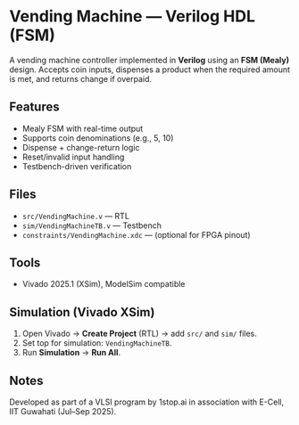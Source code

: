 # Vending Machine — Verilog HDL (FSM)

A vending machine controller implemented in **Verilog** using an **FSM (Mealy)** design. Accepts coin inputs, dispenses a product when the required amount is met, and returns change if overpaid.

## Features
- Mealy FSM with real-time output
- Supports coin denominations (e.g., 5, 10)
- Dispense + change-return logic
- Reset/invalid input handling
- Testbench-driven verification

## Files
- `src/VendingMachine.v` — RTL
- `sim/VendingMachineTB.v` — Testbench
- `constraints/VendingMachine.xdc` — (optional for FPGA pinout)

## Tools
- Vivado 2025.1 (XSim), ModelSim compatible

## Simulation (Vivado XSim)
1. Open Vivado → **Create Project** (RTL) → add `src/` and `sim/` files.
2. Set top for simulation: `VendingMachineTB`.
3. Run **Simulation** → **Run All**.

## Notes
Developed as part of a VLSI program by 1stop.ai in association with E-Cell, IIT Guwahati (Jul–Sep 2025).
